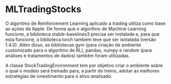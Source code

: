 # MLTradingStocks

O algoritmo de Reinforcement Learning aplicado a trading utiliza como base as ações da Apple. De forma que o algoritmo de Machine Learning funcione, a biblioteca stable-baselines3 precisa ser instalada e, para que esta funcione, a biblioteca torch também teve que ser isntalada (versão 1.4.0). Além disso, as bibliotecas gym (para criação de ambiente customizado para o algoritmo de RL), pandas, numpy e random (para análises e tratamentos de dados) também foram utilizadas.

A classe StockTradingEnvironment tem por objetivo criar o ambiente sobre o qual o modelo será treinado para, a partir do treino, adotar as melhores estratégias de ivnestimento para o ativo analisado.

